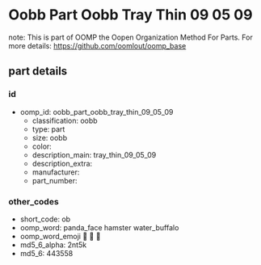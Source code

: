 # Oobb Part Oobb Tray Thin 09 05 09  

note: This is part of OOMP the Oopen Organization Method For Parts. For more details: https://github.com/oomlout/oomp_base

##  part details





### id
* oomp_id: oobb_part_oobb_tray_thin_09_05_09
  * classification: oobb
  * type: part
  * size: oobb
  * color: 
  * description_main: tray_thin_09_05_09
  * description_extra: 
  * manufacturer: 
  * part_number: 

### other_codes
* short_code: ob
* oomp_word: panda_face hamster water_buffalo
* oomp_word_emoji :panda_face: :hamster: :water_buffalo:
* md5_6_alpha: 2nt5k
* md5_6: 443558